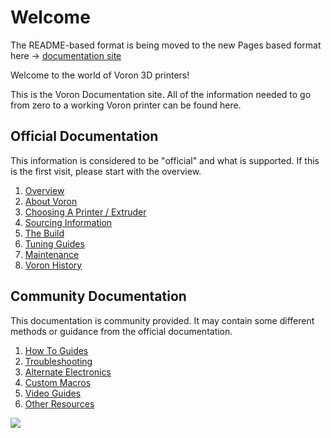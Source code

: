 # Welcome

The README-based format is being moved to the new Pages based format here -> [documentation site](https://bdbell.github.io/VoronDocs/)

Welcome to the world of Voron 3D printers!

This is the Voron Documentation site. All of the information needed to go from zero to a working Voron printer can be found here.

## Official Documentation

This information is considered to be "official" and what is supported.  If this is the first visit, please start with the overview.

1. [Overview](./official/README.md)
2. [About Voron](./official/about.md)
3. [Choosing A Printer / Extruder](./official/hardware/README.md)
4. [Sourcing Information](./official/sourcing.md)
5. [The Build](./official/build/README.md)
6. [Tuning Guides](./official/tuning/README.md)
7. [Maintenance](./official/maintenance/README.md)
8. [Voron History](./official/history.md)

## Community Documentation

This documentation is community provided.  It may contain some different methods or guidance from the official documentation.

1. [How To Guides](./community/howto/README.md)
2. [Troubleshooting](./community/troubleshooting/README.md)
3. [Alternate Electronics](./community/electronics/README.md)
4. [Custom Macros](./community/macros/README.md)
5. [Video Guides](./community/video_guides.md)
6. [Other Resources](./community/resources.md)

![](./official/hardware/images/Voron2.jpg)
